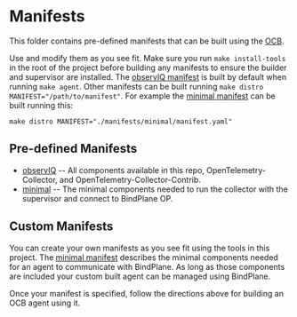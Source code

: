 # Manifests

This folder contains pre-defined manifests that can be built using the [OCB](https://github.com/open-telemetry/opentelemetry-collector/tree/main/cmd/builder).

Use and modify them as you see fit. Make sure you run `make install-tools` in the root of the project before building any manifests to ensure the builder and supervisor are installed. The [observIQ manifest](./observIQ/README.md) is built by default when running `make agent`. Other manifests can be built running `make distro MANIFEST="/path/to/manifest"`. For example the [minimal manifest](./minimal/README.md) can be built running this:

```
make distro MANIFEST="./manifests/minimal/manifest.yaml"
```

## Pre-defined Manifests

- [observIQ](./observIQ/README.md) -- All components available in this repo, OpenTelemetry-Collector, and OpenTelemetry-Collector-Contrib.
- [minimal](./minimal/README.md) -- The minimal components needed to run the collector with the supervisor and connect to BindPlane OP.

## Custom Manifests

You can create your own manifests as you see fit using the tools in this project. The [minimal manifest](./minimal/README.md) describes the minimal components needed for an agent to communicate with BindPlane. As long as those components are included your custom built agent can be managed using BindPlane.

Once your manifest is specified, follow the directions above for building an OCB agent using it.
